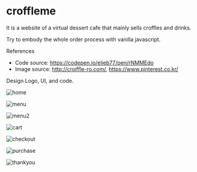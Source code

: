 # croffleme

It is a website of a virtual dessert cafe that mainly sells croffles and drinks. 

Try to embody the whole order process with vanilla javascript. 

References
 - Code source: https://codepen.io/elieb77/pen/rNMMEdo
 - Image source: http://croiffle-ro.com/, https://www.pinterest.co.kr/

Design Logo, UI, and code. 

![home](https://user-images.githubusercontent.com/110132714/210279262-28b76b24-d16c-4b9a-97b1-785f982ff62e.jpg)

![menu](https://user-images.githubusercontent.com/110132714/210279263-edf38353-ffb2-414a-9cb8-5863f68d9131.jpg)

![menu2](https://user-images.githubusercontent.com/110132714/210279265-0c3276b4-5e3c-49fb-86a9-51044880b563.jpg)

![cart](https://user-images.githubusercontent.com/110132714/210279259-b6c193f5-518c-4d12-a8e7-b0444bb8d554.jpg)

![checkout](https://user-images.githubusercontent.com/110132714/210279261-7e61bd61-a069-45f2-9b34-13d70aac0f39.jpg)

![purchase](https://user-images.githubusercontent.com/110132714/210279266-5860d840-ff7c-451f-895e-d19127c0d78e.jpg)

![thankyou](https://user-images.githubusercontent.com/110132714/210279267-0a950ca2-0e5b-4630-b4d7-fe3578e95e86.jpg)

